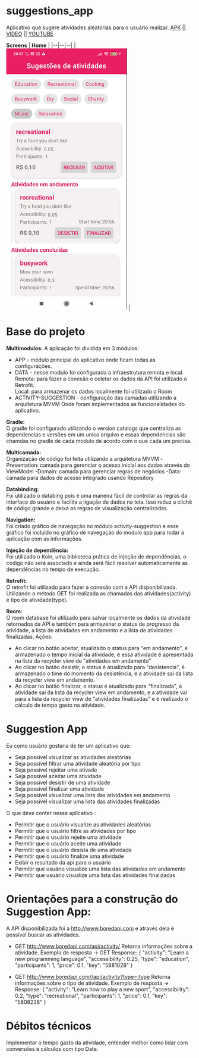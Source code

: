 # suggestions_app
Aplicativo que sugere atividades aleatórias para o usuário realizar.
[APK](https://github.com/priscillasouza/suggestions_app/blob/main/apk/app-suggestion.apk?raw=true) || [VIDEO](https://github.com/priscillasouza/suggestions_app/blob/main/assets/videos/video.mp4?raw=true) || [YOUTUBE](https://youtu.be/N9RutrQsE4g)


**Screens**
| **Home** |
|--|--|--|
| ![enter image description here](https://github.com/priscillasouza/suggestions_app/blob/main/assets/images/img.png) |


# Base do projeto
**Multimodulos:**
A aplicação foi dividida em 3 módulos:</br>
 * APP - módulo principal do aplicativo onde ficam todas as configurações. 
 * DATA - nesse modulo foi configurada a infraestrutura remota e local.</br>
 Remota: para fazer a conexão e coletar os dados da API foi utilizado o Retrofit.</br>
 Local: para armazenar os dados localmente foi utilizado o Room
 * ACTIVITY-SUGGESTION - configuração das camadas utilizando a arquitetura MVVM
Onde foram implementados as funcionalidades do aplicativo.

**Gradle:**</br>
O gradle foi configurado utilizando o version catalogs que centraliza as dependencias e versões em um unico arquivo e essas dependencias são chamdas no gradle de
cada modulo de acordo com o que cada um precisa.

**Multicamada:**</br>
Organização de código foi feita utilizando a arquitetura MVVM
 -Presentation: camada para gerenciar o acesso inicial aos dados através do ViewModel
 -Domain: camada para gerenciar regras de negócios
 -Data: camada para dados de acesso integrado usando Repository

**Databinding:**</br>
Foi utilizado o databing pois é uma maneira fácil de controlar as regras da interface do usuário e facilita a ligação de dados na tela. Isso reduz a clichê de código grande e deixa as regras de visualização centralizadas.

**Navigation:**</br>
Foi criado gráfico de navegação no módulo activity-suggestion e esse gráfico foi incluído no gráfico de navegação do modulo app para rodar a aplicação com as informações. 

**Injeção de dependência:**</br>
Foi utilizado o Koin, uma biblioteca prática de injeção de dependências, o código não será associado e ainda será fácil resolver automaticamente as dependências no tempo de execução.

**Retrofit:**</br>
O retrofit foi utilizado para fazer a conexão com a API disponibilizada.
Utilizando o método GET foi realizada as chamadas das atividades(activity) e tipo de atividade(type).

**Room:**</br>
O room database foi utilizado para salvar localmente os dados da atividade retornados da API e também para armazenar o status de progresso da atividade, a lista de 
atividades em andamento e a lista de atividades finalizadas.
Ações:
 - Ao clicar no botão aceitar, atualizado o status para "em andamento", é armazenado o tempo inicial da atividade, e essa atividade é apresentada na lista da 
recycler view de "atividades em andamento"
 - Ao clicar no botão desistir, o status é atualizado para "desistencia", é armazenado o time do momento da desistência, e a atividade sai da lista da recycler view em andamento.
 - Ao clicar no botão finalizar, o status é atualizado para "finalizada", a atividade sai da lista da recycler view em andamento, e a atividade vai para
a lista da recycler view de "atividades finalizadas" e é realizado o cálculo de tempo gasto na atividade.

# Suggestion App
Eu como usuário gostaria de ter um aplicativo que:
- Seja possível visualizar as atividades aleatórias
- Seja possível filtrar uma atividade aleatória por tipo
- Seja possível rejeitar uma ativade
- Seja possível aceitar uma atividade
- Seja possível desistir de uma atividade
- Seja possível finalizar uma atividade
- Seja possível visualizar uma lista das atividades em andamento
- Seja possível visualizar uma lista das atividades finalizadas

O que deve conter nesse aplicativo : 
- Permitir que o usuário visualize as atividades aleatórias
- Permitir que o usuário filtre as atividades por tipo
- Permitir que o usuário rejeite uma atividade
- Permitir que o usuário aceite uma atividade
- Permitir que o usuário desista de uma atividade
- Permitir que o usuário finalize uma atividade
- Exibir o resultado da api para o usuário
- Permitir que usuário visualize uma lista das atividades em andamento
- Permitir que usuário visualize uma lista das atividades finalizadas

# Orientações para a construção do Suggestion App:
A APi disponibilizada foi a http://www.boredapi.com e através dela é possível buscar as atividades.

- GET http://www.boredapi.com/api/activity/
Retorna informações sobre a atividade.
Exemplo de resposta ->
GET
Response:
{
	"activity": "Learn a new programming language",
	"accessibility": 0.25,
	"type": "education",
	"participants": 1,
	"price": 0.1,
	"key": "5881028"
}

- GET http://www.boredapi.com//api/activity?type=:type
Retorna informações sobre o tipo de atividade.
Exemplo de resposta ->
Response:
{
	"activity": "Learn how to play a new sport",
	"accessibility": 0.2,
	"type": "recreational",
	"participants": 1,
	"price": 0.1,
	"key": "5808228"
}

# Débitos técnicos
Implementar o tempo gasto da atividade, entender melhor como lidar com conversões e cálculos com tipo Date.









